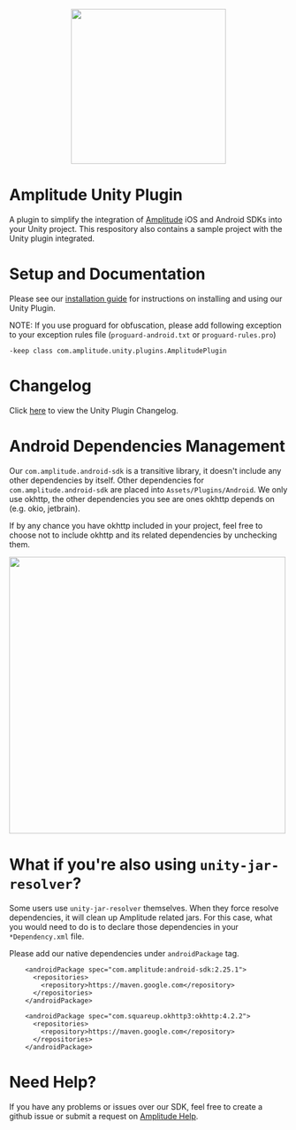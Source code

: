 <p align="center">
  <a href="https://amplitude.com" target="_blank" align="center">
    <img src="https://static.amplitude.com/lightning/46c85bfd91905de8047f1ee65c7c93d6fa9ee6ea/static/media/amplitude-logo-with-text.4fb9e463.svg" width="280">
  </a>
  <br />
</p>

Amplitude Unity Plugin
============

A plugin to simplify the integration of [Amplitude](https://www.amplitude.com) iOS and Android SDKs into your Unity project. This respository also contains a sample project with the Unity plugin integrated.

# Setup and Documentation #
Please see our [installation guide](https://amplitude.zendesk.com/hc/en-us/articles/115002991968-Unity-Plugin-Installation) for instructions on installing and using our Unity Plugin.

NOTE: If you use proguard for obfuscation, please add following exception to your exception rules file (`proguard-android.txt` or `proguard-rules.pro`)

```
-keep class com.amplitude.unity.plugins.AmplitudePlugin
```

# Changelog #
Click [here](https://github.com/amplitude/unity-plugin/blob/master/CHANGELOG.md) to view the Unity Plugin Changelog.

# Android Dependencies Management
Our `com.amplitude.android-sdk` is a transitive library, it doesn't include any other dependencies by itself. Other dependencies for `com.amplitude.android-sdk` are placed into `Assets/Plugins/Android`. We only use okhttp, the other dependencies you see are ones okhttp depends on (e.g. okio, jetbrain).

If by any chance you have okhttp included in your project, feel free to choose not to include okhttp and its related dependencies by unchecking them.

<img src="https://github.com/amplitude/unity-plugin/blob/master/import_tutorial.png" width="500">

# What if you're also using `unity-jar-resolver`?
Some users use `unity-jar-resolver` themselves. When they force resolve dependencies, it will clean up Amplitude related jars. For this case, what you would need to do is to declare those dependencies in your `*Dependency.xml` file.

Please add our native dependencies under `androidPackage` tag.
```
    <androidPackage spec="com.amplitude:android-sdk:2.25.1">
      <repositories>
        <repository>https://maven.google.com</repository>
      </repositories>
    </androidPackage>

    <androidPackage spec="com.squareup.okhttp3:okhttp:4.2.2">
      <repositories>
        <repository>https://maven.google.com</repository>
      </repositories>
    </androidPackage>
```

# Need Help? #
If you have any problems or issues over our SDK, feel free to create a github issue or submit a request on [Amplitude Help](https://help.amplitude.com/hc/en-us/requests/new).
